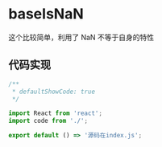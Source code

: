 # baseIsNaN

这个比较简单，利用了 NaN 不等于自身的特性

## 代码实现

```jsx
/**
 * defaultShowCode: true
 */

import React from 'react';
import code from './';

export default () => '源码在index.js';
```
